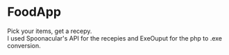 # FoodApp
 Pick your items, get a recepy.  
 I used Spoonacular's API for the recepies and ExeOuput for the php to .exe conversion.
